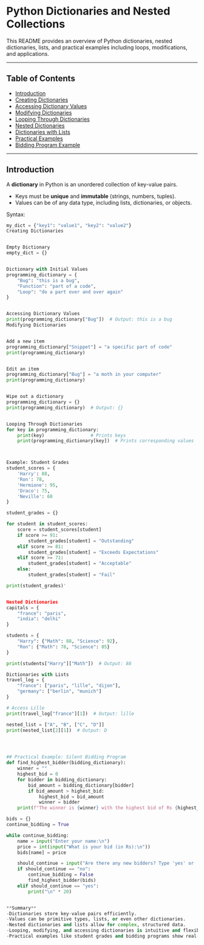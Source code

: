 # Python Dictionaries and Nested Collections

This README provides an overview of Python dictionaries, nested dictionaries, lists, and practical examples including loops, modifications, and applications.

---

## Table of Contents

* [Introduction](#introduction)
* [Creating Dictionaries](#creating-dictionaries)
* [Accessing Dictionary Values](#accessing-dictionary-values)
* [Modifying Dictionaries](#modifying-dictionaries)
* [Looping Through Dictionaries](#looping-through-dictionaries)
* [Nested Dictionaries](#nested-dictionaries)
* [Dictionaries with Lists](#dictionaries-with-lists)
* [Practical Examples](#practical-examples)
* [Bidding Program Example](#bidding-program-example)

---

## Introduction

A **dictionary** in Python is an unordered collection of key-value pairs.  
- Keys must be **unique** and **immutable** (strings, numbers, tuples).  
- Values can be of any data type, including lists, dictionaries, or objects.

Syntax:
```python
my_dict = {"key1": "value1", "key2": "value2"}
Creating Dictionaries


Empty Dictionary
empty_dict = {}


Dictionary with Initial Values
programming_dictionary = {
    "Bug": "this is a bug",
    "Function": "part of a code",
    "Loop": "do a part over and over again"
}


Accessing Dictionary Values
print(programming_dictionary["Bug"])  # Output: this is a bug
Modifying Dictionaries


Add a new item
programming_dictionary["Snippet"] = "a specific part of code"
print(programming_dictionary)


Edit an item
programming_dictionary["Bug"] = "a moth in your computer"
print(programming_dictionary)


Wipe out a dictionary
programming_dictionary = {}
print(programming_dictionary)  # Output: {}


Looping Through Dictionaries
for key in programming_dictionary:
    print(key)                 # Prints keys
    print(programming_dictionary[key])  # Prints corresponding values



Example: Student Grades
student_scores = {
    'Harry': 88,
    'Ron': 78,
    'Hermione': 95,
    'Draco': 75,
    'Neville': 60
}

student_grades = {}

for student in student_scores:
    score = student_scores[student]
    if score >= 91:
        student_grades[student] = "Outstanding"
    elif score >= 81:
        student_grades[student] = "Exceeds Expectations"
    elif score >= 71:
        student_grades[student] = "Acceptable"
    else:
        student_grades[student] = "Fail"

print(student_grades)'


Nested Dictionaries
capitals = {
    "france": "paris",
    "india": "delhi"
}

students = {
    "Harry": {"Math": 88, "Science": 92},
    "Ron": {"Math": 78, "Science": 85}
}

print(students["Harry"]["Math"])  # Output: 88

Dictionaries with Lists
travel_log = {
    "france": ["paris", "lille", "dijon"],
    "germany": ["berlin", "munich"]
}

# Access Lille
print(travel_log["france"][1])  # Output: lille

nested_list = ["A", "B", ["C", "D"]]
print(nested_list[2][1])  # Output: D




## Practical Example: Silent Bidding Program
def find_highest_bidder(bidding_dictionary):
    winner = ""
    highest_bid = 0
    for bidder in bidding_dictionary:
        bid_amount = bidding_dictionary[bidder]
        if bid_amount > highest_bid:
            highest_bid = bid_amount
            winner = bidder
    print(f"The winner is {winner} with the highest bid of Rs {highest_bid}")

bids = {}
continue_bidding = True

while continue_bidding:
    name = input("Enter your name:\n")
    price = int(input("What is your bid (in Rs):\n"))
    bids[name] = price

    should_continue = input("Are there any new bidders? Type 'yes' or 'no':\n").lower()
    if should_continue == "no":
        continue_bidding = False
        find_highest_bidder(bids)
    elif should_continue == "yes":
        print("\n" * 20)


**Summary**
-Dictionaries store key-value pairs efficiently.
-Values can be primitive types, lists, or even other dictionaries.
-Nested dictionaries and lists allow for complex, structured data.
-Looping, modifying, and accessing dictionaries is intuitive and flexible.
-Practical examples like student grades and bidding programs show real-world use cases.